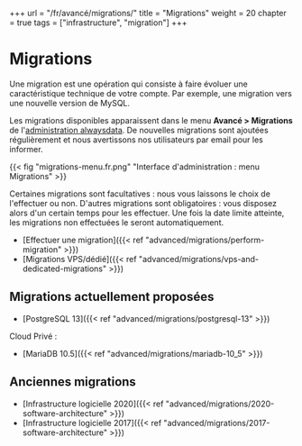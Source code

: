 +++
url = "/fr/avancé/migrations/"
title = "Migrations"
weight = 20
chapter = true
tags = ["infrastructure", "migration"]
+++

# Migrations

Une migration est une opération qui consiste à faire évoluer une caractéristique technique de votre compte. Par exemple, une migration vers une nouvelle version de MySQL.

Les migrations disponibles apparaissent dans le menu **Avancé > Migrations** de l'[administration alwaysdata](https://admin.alwaysdata.com). De nouvelles migrations sont ajoutées régulièrement et nous avertissons nos utilisateurs par email pour les informer.

{{< fig "migrations-menu.fr.png" "Interface d'administration : menu Migrations" >}}

Certaines migrations sont facultatives : nous vous laissons le choix de l'effectuer ou non. D'autres migrations sont obligatoires : vous disposez alors d'un certain temps pour les effectuer. Une fois la date limite atteinte, les migrations non effectuées le seront automatiquement.


- [Effectuer une migration]({{< ref "advanced/migrations/perform-migration" >}})
- [Migrations VPS/dédié]({{< ref "advanced/migrations/vps-and-dedicated-migrations" >}})


## Migrations actuellement proposées

- [PostgreSQL 13]({{< ref "advanced/migrations/postgresql-13" >}})

Cloud Privé :

- [MariaDB 10.5]({{< ref "advanced/migrations/mariadb-10_5" >}})

## Anciennes migrations

* [Infrastructure logicielle 2020]({{< ref "advanced/migrations/2020-software-architecture" >}})
* [Infrastructure logicielle 2017]({{< ref "advanced/migrations/2017-software-architecture" >}})
